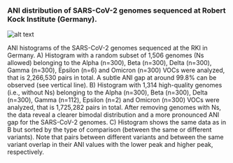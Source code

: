 ### ANI distribution of SARS-CoV-2 genomes sequenced at Robert Kock Institute (Germany). 

![alt text](https://github.com/baldeguer-riquelme/Viral-ANI-gap/blob/main/Viral-ANI-gap/Plots_SARS-CoV-2_RKI/Figure_SARS-CoV-2_RKI.png)

ANI histograms of the SARS-CoV-2 genomes sequenced at the RKI in Germany. A) Histogram with a random subset of 1,506 genomes (Ns allowed) belonging to the Alpha (n=300), Beta (n=300), Delta (n=300), Gamma (n=300), Epsilon (n=6) and Omicron (n=300) VOCs were analyzed, that is 2,266,530 pairs in total. A subtle ANI gap at around 99.8% can be observed (see vertical line). B) Histogram with 1,314 high-quality genomes (i.e., without Ns) belonging to the Alpha (n=300), Beta (n=300), Delta (n=300), Gamma (n=112), Epsilon (n=2) and Omicron (n=300) VOCs were analyzed, that is 1,725,282 pairs in total. After removing genomes with Ns, the data reveal a clearer bimodal distribution and a more pronounced ANI gap for the SARS-CoV-2 genomes. C) Histogram shows the same data as in B but sorted by the type of comparison (between the same or different variants). Note that pairs between different variants and between the same variant overlap in their ANI values with the lower peak and higher peak, respectively.
